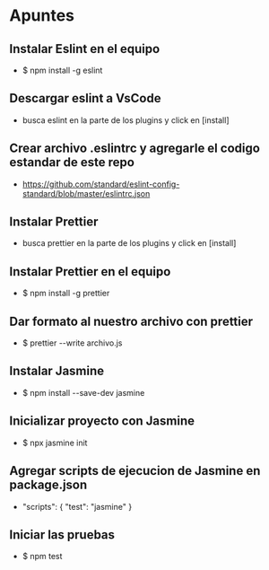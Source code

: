 # Apuntes

## Instalar Eslint en el equipo
* $ npm install -g eslint

## Descargar eslint a VsCode
* busca eslint en la parte de los plugins y click en [install]

## Crear archivo .eslintrc y agregarle el codigo estandar de este repo
* https://github.com/standard/eslint-config-standard/blob/master/eslintrc.json

## Instalar Prettier
* busca prettier en la parte de los plugins y click en [install]

## Instalar Prettier en el equipo
* $ npm install -g prettier

## Dar formato al nuestro archivo con prettier
* $ prettier --write archivo.js

## Instalar Jasmine
* $ npm install --save-dev jasmine

## Inicializar proyecto con Jasmine
* $ npx jasmine init

## Agregar scripts de ejecucion de Jasmine en package.json
* "scripts": { "test": "jasmine" }

## Iniciar las pruebas
* $ npm test